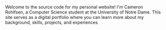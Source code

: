 Welcome to the source code for my personal website!
I'm Cameron Rohlfsen, a Computer Science student at the University of Notre Dame. This site serves as a digital portfolio where you can learn more about my background, skills, projects, and experiences

